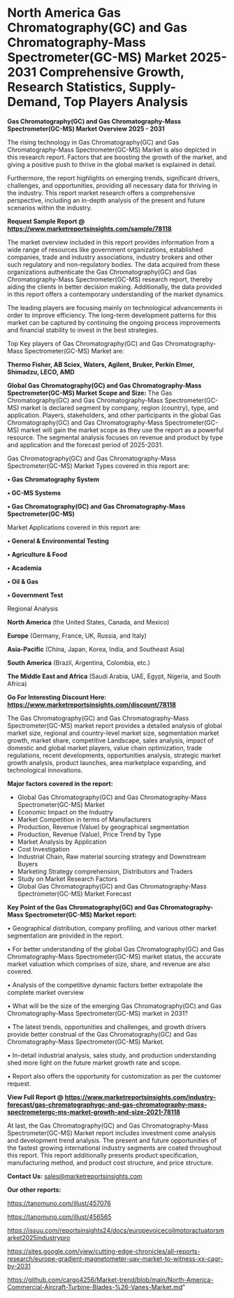 # North America Gas Chromatography(GC) and Gas Chromatography-Mass Spectrometer(GC-MS) Market 2025-2031 Comprehensive Growth, Research Statistics, Supply-Demand,  Top Players Analysis

<Strong> Gas Chromatography(GC) and Gas Chromatography-Mass Spectrometer(GC-MS) Market Overview 2025 - 2031</strong>

The rising technology in Gas Chromatography(GC) and Gas Chromatography-Mass Spectrometer(GC-MS) Market is also depicted in this research report. Factors that are boosting the growth of the market, and giving a positive push to thrive in the global market is explained in detail.

Furthermore, the report highlights on emerging trends, significant drivers, challenges, and opportunities, providing all necessary data for thriving in the industry. This report market research offers a comprehensive perspective, including an in-depth analysis of the present and future scenarios within the industry.

<strong>Request Sample Report @ <a href=https://www.marketreportsinsights.com/sample/78118>https://www.marketreportsinsights.com/sample/78118</a></strong>

The market overview included in this report provides information from a wide range of resources like government organizations, established companies, trade and industry associations, industry brokers and other such regulatory and non-regulatory bodies. The data acquired from these organizations authenticate the Gas Chromatography(GC) and Gas Chromatography-Mass Spectrometer(GC-MS) research report, thereby aiding the clients in better decision making. Additionally, the data provided in this report offers a contemporary understanding of the market dynamics.

The leading players are focusing mainly on technological advancements in order to improve efficiency. The long-term development patterns for this market can be captured by continuing the ongoing process improvements and financial stability to invest in the best strategies.

Top Key players of Gas Chromatography(GC) and Gas Chromatography-Mass Spectrometer(GC-MS) Market are:

<strong>Thermo Fisher, AB Sciex, Waters, Agilent, Bruker, Perkin Elmer, Shimadzu, LECO, AMD</strong>

<strong><b>Global Gas Chromatography(GC) and Gas Chromatography-Mass Spectrometer(GC-MS) Market Scope and Size:</b></strong>
The Gas Chromatography(GC) and Gas Chromatography-Mass Spectrometer(GC-MS) market is declared segment by company, region (country), type, and application. Players, stakeholders, and other participants in the global Gas Chromatography(GC) and Gas Chromatography-Mass Spectrometer(GC-MS) market will gain the market scope as they use the report as a powerful resource. The segmental analysis focuses on revenue and product by type and application and the forecast period of 2025-2031.

Gas Chromatography(GC) and Gas Chromatography-Mass Spectrometer(GC-MS) Market Types covered in this report are:

<strong>• Gas Chromatography System

• GC-MS Systems

• Gas Chromatography(GC) and Gas Chromatography-Mass Spectrometer(GC-MS)</strong>

Market Applications covered in this report are:

<strong>• General & Environmental Testing

• Agriculture & Food

• Academia

• Oil & Gas

• Government Test</strong> 

Regional Analysis

<strong>North America</strong> (the United States, Canada, and Mexico)

<strong>Europe</strong> (Germany, France, UK, Russia, and Italy)

<strong>Asia-Pacific</strong> (China, Japan, Korea, India, and Southeast Asia)

<strong>South America</strong> (Brazil, Argentina, Colombia, etc.)

<strong>The Middle East and Africa</strong> (Saudi Arabia, UAE, Egypt, Nigeria, and South Africa)

<strong>Go For Interesting Discount Here: <a href=https://www.marketreportsinsights.com/discount/78118>https://www.marketreportsinsights.com/discount/78118</a></strong>

The Gas Chromatography(GC) and Gas Chromatography-Mass Spectrometer(GC-MS) market report provides a detailed analysis of global market size, regional and country-level market size, segmentation market growth, market share, competitive Landscape, sales analysis, impact of domestic and global market players, value chain optimization, trade regulations, recent developments, opportunities analysis, strategic market growth analysis, product launches, area marketplace expanding, and technological innovations.

<strong><b>Major factors covered in the report:</b></strong>
<ul>
  <li>Global Gas Chromatography(GC) and Gas Chromatography-Mass Spectrometer(GC-MS) Market </li>
  <li>Economic Impact on the Industry</li>
  <li>Market Competition in terms of Manufacturers</li>
  <li>Production, Revenue (Value) by geographical segmentation</li>
  <li>Production, Revenue (Value), Price Trend by Type</li>
  <li>Market Analysis by Application</li>
  <li>Cost Investigation</li>
  <li>Industrial Chain, Raw material sourcing strategy and Downstream Buyers</li>
  <li>Marketing Strategy comprehension, Distributors and Traders</li>
  <li>Study on Market Research Factors</li>
  <li>Global Gas Chromatography(GC) and Gas Chromatography-Mass Spectrometer(GC-MS) Market Forecast</li>
</ul>

<strong><b>Key Point of the Gas Chromatography(GC) and Gas Chromatography-Mass Spectrometer(GC-MS) Market report:</b></strong>

• Geographical distribution, company profiling, and various other market segmentation are provided in the report.

• For better understanding of the global Gas Chromatography(GC) and Gas Chromatography-Mass Spectrometer(GC-MS) market status, the accurate market valuation which comprises of size, share, and revenue are also covered.

• Analysis of the competitive dynamic factors better extrapolate the complete market overview

• What will be the size of the emerging Gas Chromatography(GC) and Gas Chromatography-Mass Spectrometer(GC-MS) market in 2031?

• The latest trends, opportunities and challenges, and growth drivers provide better construal of the Gas Chromatography(GC) and Gas Chromatography-Mass Spectrometer(GC-MS) Market.

• In-detail industrial analysis, sales study, and production understanding shed more light on the future market growth rate and scope.

• Report also offers the opportunity for customization as per the customer request.

<strong><b>View Full Report @ <a href=https://www.marketreportsinsights.com/industry-forecast/gas-chromatographygc-and-gas-chromatography-mass-spectrometergc-ms-market-growth-and-size-2021-78118>https://www.marketreportsinsights.com/industry-forecast/gas-chromatographygc-and-gas-chromatography-mass-spectrometergc-ms-market-growth-and-size-2021-78118</a></b></strong>


At last, the Gas Chromatography(GC) and Gas Chromatography-Mass Spectrometer(GC-MS) Market report includes investment come analysis and development trend analysis. The present and future opportunities of the fastest growing international industry segments are coated throughout this report. This report additionally presents product specification, manufacturing method, and product cost structure, and price structure.

<strong>Contact Us:</strong>
sales@marketreportsinsights.com

<strong>Our other reports:</strong>

<a href=https://tanomuno.com/illust/457076>https://tanomuno.com/illust/457076</a>

<a href=https://tanomuno.com/illust/456565>https://tanomuno.com/illust/456565</a>

<a href=https://issuu.com/reportsinsights24/docs/europevoicecoilmotoractuatorsmarket2025industrypro>https://issuu.com/reportsinsights24/docs/europevoicecoilmotoractuatorsmarket2025industrypro</a>

<a href=https://sites.google.com/view/cutting-edge-chronicles/all-reports-research/europe-gradient-magnetometer-uav-market-to-witness-xx-cagr-by-2031>https://sites.google.com/view/cutting-edge-chronicles/all-reports-research/europe-gradient-magnetometer-uav-market-to-witness-xx-cagr-by-2031</a>

<a href=https://github.com/cargo4256/Market-trend/blob/main/North-America-Commercial-Aircraft-Turbine-Blades-%26-Vanes-Market.md>https://github.com/cargo4256/Market-trend/blob/main/North-America-Commercial-Aircraft-Turbine-Blades-%26-Vanes-Market.md</a>"
